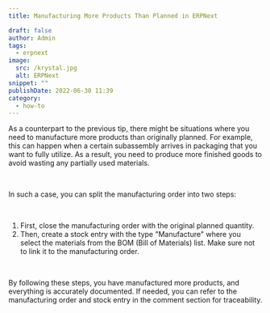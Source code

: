 ```yaml
---
title: Manufacturing More Products Than Planned in ERPNext

draft: false
author: Admin
tags:
  - erpnext
image:
  src: /krystal.jpg
  alt: ERPNext
snippet: ""
publishDate: 2022-06-30 11:39
category:
  - how-to
---
```


<div class="ql-editor read-mode"><p>As a counterpart to the previous tip, there might be situations where you need to manufacture more products than originally planned. For example, this can happen when a certain subassembly arrives in packaging that you want to fully utilize. As a result, you need to produce more finished goods to avoid wasting any partially used materials.</p><p><br></p><p>In such a case, you can split the manufacturing order into two steps:</p><p><br></p><ol><li data-list="ordered"><span class="ql-ui" contenteditable="false"></span>First, close the manufacturing order with the original planned quantity.</li><li data-list="ordered"><span class="ql-ui" contenteditable="false"></span>Then, create a stock entry with the type "Manufacture" where you select the materials from the BOM (Bill of Materials) list. Make sure not to link it to the manufacturing order.</li></ol><p><br></p><p>By following these steps, you have manufactured more products, and everything is accurately documented. If needed, you can refer to the manufacturing order and stock entry in the comment section for traceability.</p></div>
